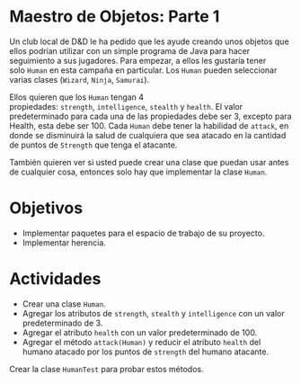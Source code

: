 # **Maestro de Objetos: Parte 1**

Un club local de D&D le ha pedido que les ayude creando unos objetos que ellos podrían utilizar con un simple programa de Java para hacer seguimiento a sus jugadores. Para empezar, a ellos les gustaría tener solo `Human` en esta campaña en particular. Los `Human` pueden seleccionar varias clases (`Wizard`, `Ninja`, `Samurai`).

Ellos quieren que los `Human` tengan 4 propiedades: `strength`, `intelligence`, `stealth` y `health`. El valor predeterminado para cada una de las propiedades debe ser 3, excepto para Health, esta debe ser 100. Cada `Human` debe tener la habilidad de `attack`, en donde se disminuirá la salud de cualquiera que sea atacado en la cantidad de puntos de `Strength` que tenga el atacante.

También quieren ver si usted puede crear una clase que puedan usar antes de cualquier cosa, entonces solo hay que implementar la clase `Human`.

# **Objetivos**

- Implementar paquetes para el espacio de trabajo de su proyecto.
- Implementar herencia.

# **Actividades**

- Crear una clase `Human`.
- Agregar los atributos de `strength`, `stealth` y `intelligence` con un valor predeterminado de 3.
- Agregar el atributo `health` con un valor predeterminado de 100.
- Agregar el método `attack(Human)` y reducir el atributo `health` del humano atacado por los puntos de `strength` del humano atacante.

Crear la clase `HumanTest` para probar estos métodos.